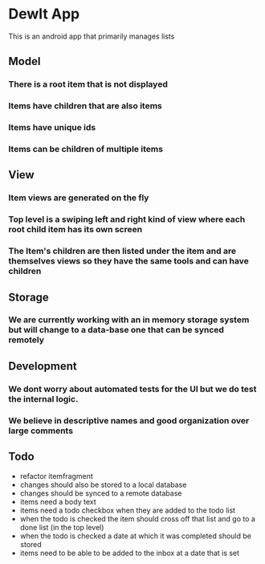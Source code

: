 # DewIt App
This is an android app that primarily manages lists
## Model
### There is a root item that is not displayed
### Items have children that are also items
### Items have unique ids
### Items can be children of multiple items
## View
### Item views are generated on the fly
### Top level is a swiping left and right kind of view where each root child item has its own screen
### The Item's children are then listed under the item and are themselves views so they have the same tools and can have children
## Storage
### We are currently working with an in memory storage system but will change to a data-base one that can be synced remotely
## Development
### We dont worry about automated tests for the UI but we do test the internal logic.
### We believe in descriptive names and good organization over large comments

## Todo
- refactor itemfragment
- changes should also be stored to a local database
- changes should be synced to a remote database
- items need a body text
- items need a todo checkbox when they are added to the todo list
- when the todo is checked the item should cross off that list and go to a done list (in the top level)
- when the todo is checked a date at which it was completed should be stored
- items need to be able to be added to the inbox at a date that is set